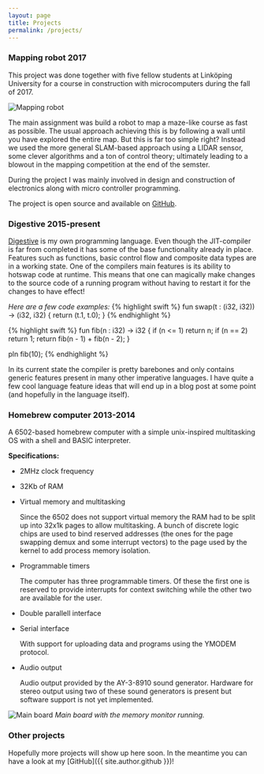 ```yaml
---
layout: page
title: Projects
permalink: /projects/
---
```


### Mapping robot <span>2017</span>
This project was done together with five fellow students at Linköping University for a course in construction with microcomputers during the fall of 2017.

![](../assets/images/kartrobot.jpg "Mapping robot") 

The main assignment was build a robot to map a maze-like course as fast as possible. The usual approach achieving this is by following a wall until you have explored the entire map. But this is far too simple right? Instead we used the more general SLAM-based approach using a LIDAR sensor, some clever algorithms and a ton of control theory; ultimately leading to a blowout in the mapping competition at the end of the semster.

During the project I was mainly involved in design and construction of electronics along with micro controller programming.

The project is open source and available on [GitHub](https://github.com/williamsjoblom/kmm).

<div class="divider"></div>

### Digestive <span>2015-present</span>
[Digestive](https://github.com/williamsjoblom/digestive-lang) is my own programming language. Even though the JIT-compiler is far from completed it has some of the base functionality already in place. Features such as functions, basic control flow and composite data types are in a working state. One of the compilers main features is its ability to hotswap code at runtime. This means that one can magically make changes to the source code of a running program without having to restart it for the changes to have effect!

_Here are a few code examples:_
{% highlight swift %}
fun swap(t : (i32, i32)) -> (i32, i32) {
     return (t.1, t.0);
}
{% endhighlight %}

{% highlight swift %}
fun fib(n : i32) -> i32 {
    if (n <= 1) return n;
    if (n == 2) return 1;
    return fib(n - 1) + fib(n - 2);
}

pln fib(10);
{% endhighlight %}

In its current state the compiler is pretty barebones and only contains generic features present in many other imperative languages. I have quite a few cool language feature ideas that will end up in a blog post at some point (and hopefully in the language itself).

<div class="divider"></div>

### Homebrew computer <span>2013-2014</span>
A 6502-based homebrew computer with a simple unix-inspired multitasking OS with a shell and BASIC interpreter. 

**Specifications:**
* 2MHz clock frequency
* 32Kb of RAM
* Virtual memory and multitasking

   Since the 6502 does not support virtual memory the RAM had to be split up into 32x1k pages to allow multitasking. A bunch of discrete logic chips are used to bind reserved addresses (the ones for the page swapping demux and some interrupt vectors) to the page used by the kernel to add process memory isolation.

* Programmable timers

   The computer has three programmable timers. Of these the first one is reserved to provide interrupts for context switching while the other two are available for the user.
   
* Double parallell interface
* Serial interface
   
   With support for uploading data and programs using the YMODEM protocol.
* Audio output

   Audio output provided by the AY-3-8910 sound generator. Hardware for stereo output using two of these sound generators is present but software support is not yet implemented.

![](../assets/images/20150525_210636.jpg "Main board")
_Main board with the memory monitor running._

<div class="divider"></div>

### Other projects
Hopefully more projects will show up here soon. In the meantime you can have a look at my [GitHub]({{ site.author.github }})!
